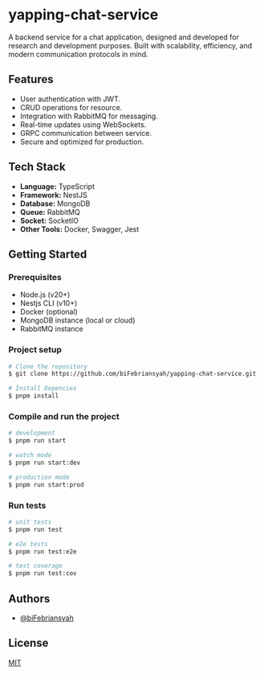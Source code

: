 # yapping-chat-service

A backend service for a chat application, designed and developed for research and development purposes. Built with scalability, efficiency, and modern communication protocols in mind.

## Features

- User authentication with JWT.
- CRUD operations for resource.
- Integration with RabbitMQ for messaging.
- Real-time updates using WebSockets.
- GRPC communication between service.
- Secure and optimized for production.

## Tech Stack

- **Language:** TypeScript
- **Framework:** NestJS
- **Database:** MongoDB
- **Queue:** RabbitMQ
- **Socket:** SocketIO
- **Other Tools:** Docker, Swagger, Jest

## Getting Started

### Prerequisites

- Node.js (v20+)
- Nestjs CLI (v10+)
- Docker (optional)
- MongoDB instance (local or cloud)
- RabbitMQ instance

### Project setup

```bash
# Clone the repository
$ git clone https://github.com/biFebriansyah/yapping-chat-service.git

# Install Depencies
$ pnpm install
```

### Compile and run the project

```bash
# development
$ pnpm run start

# watch mode
$ pnpm run start:dev

# production mode
$ pnpm run start:prod
```

### Run tests

```bash
# unit tests
$ pnpm run test

# e2e tests
$ pnpm run test:e2e

# test coverage
$ pnpm run test:cov
```

## Authors

- [@biFebriansyah](https://www.github.com/biFebriansyah)

## License

[MIT](https://choosealicense.com/licenses/mit/)
